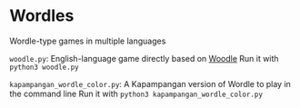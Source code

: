 # Wordles
Wordle-type games in multiple languages

`woodle.py`:
English-language game directly based on [Woodle](https://play.woodle.today/)
Run it with `python3 woodle.py`

`kapampangan_wordle_color.py`:
A Kapampangan version of Wordle to play in the command line
Run it with `python3 kapampangan_wordle_color.py`

